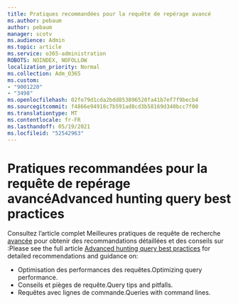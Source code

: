 ```yaml
---
title: Pratiques recommandées pour la requête de repérage avancé
ms.author: pebaum
author: pebaum
manager: scotv
ms.audience: Admin
ms.topic: article
ms.service: o365-administration
ROBOTS: NOINDEX, NOFOLLOW
localization_priority: Normal
ms.collection: Adm_O365
ms.custom:
- "9001220"
- "3498"
ms.openlocfilehash: 02fe79d1cda2bdd853896520fa41b7ef7f9becb4
ms.sourcegitcommit: f4866e94918c7b591ad0cd3b58169d340bcc7f00
ms.translationtype: MT
ms.contentlocale: fr-FR
ms.lasthandoff: 05/19/2021
ms.locfileid: "52542963"
---
```

# <a name="advanced-hunting-query-best-practices"></a><span data-ttu-id="838d2-102">Pratiques recommandées pour la requête de repérage avancé</span><span class="sxs-lookup"><span data-stu-id="838d2-102">Advanced hunting query best practices</span></span>

<span data-ttu-id="838d2-103">Consultez l’article complet Meilleures pratiques de requête de recherche [avancée](/windows/security/threat-protection/microsoft-defender-atp/advanced-hunting-best-practices#optimize-query-performance) pour obtenir des recommandations détaillées et des conseils sur :</span><span class="sxs-lookup"><span data-stu-id="838d2-103">Please see the full article [Advanced hunting query best practices](/windows/security/threat-protection/microsoft-defender-atp/advanced-hunting-best-practices#optimize-query-performance) for detailed recommendations and guidance on:</span></span>
- <span data-ttu-id="838d2-104">Optimisation des performances des requêtes.</span><span class="sxs-lookup"><span data-stu-id="838d2-104">Optimizing query performance.</span></span>
- <span data-ttu-id="838d2-105">Conseils et pièges de requête.</span><span class="sxs-lookup"><span data-stu-id="838d2-105">Query tips and pitfalls.</span></span>
- <span data-ttu-id="838d2-106">Requêtes avec lignes de commande.</span><span class="sxs-lookup"><span data-stu-id="838d2-106">Queries with command lines.</span></span>



